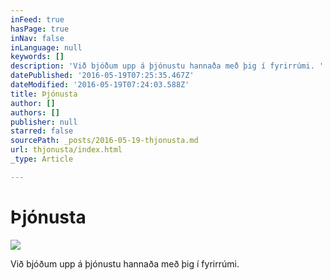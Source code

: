 ```yaml
---
inFeed: true
hasPage: true
inNav: false
inLanguage: null
keywords: []
description: 'Við bjóðum upp á þjónustu hannaða með þig í fyrirrúmi. '
datePublished: '2016-05-19T07:25:35.467Z'
dateModified: '2016-05-19T07:24:03.588Z'
title: Þjónusta
author: []
authors: []
publisher: null
starred: false
sourcePath: _posts/2016-05-19-thjonusta.md
url: thjonusta/index.html
_type: Article

---
```

# Þjónusta
![](https://the-grid-user-content.s3-us-west-2.amazonaws.com/6dce3617-527f-4436-af97-657a8954d65a.jpg)

Við bjóðum upp á þjónustu hannaða með þig í fyrirrúmi.